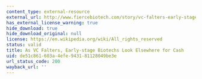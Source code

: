 ```yaml
---
content_type: external-resource
external_url: http://www.fiercebiotech.com/story/vc-falters-early-stage-biotechs-look-elsewhere-cash/2013-10-21
has_external_license_warning: true
hide_download: true
hide_download_original: null
license: https://en.wikipedia.org/wiki/All_rights_reserved
status: valid
title: As VC Falters, Early-stage Biotechs Look Elsewhere for Cash
uid: de51c861-603a-4efe-9431-81128049be3e
url_status_code: 200
wayback_url: ''
---
```

